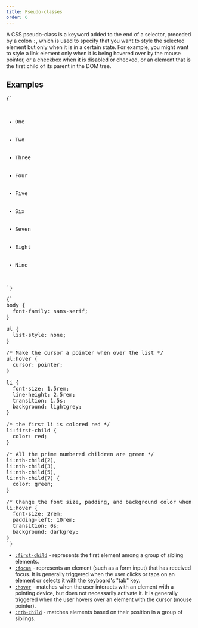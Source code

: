 ```yaml
---
title: Pseudo-classes
order: 6
---
```


A CSS pseudo-class is a keyword added to the end of a selector, preceded by a
colon `:`, which is used to specify that you want to style the selected element
but only when it is in a certain state. For example, you might want to style a
link element only when it is being hovered over by the mouse pointer, or a
checkbox when it is disabled or checked, or an element that is the first child
of its parent in the DOM tree.

## Examples

<CodePen>

<pre data-lang='html'>
{`
<ul>
  <li>One</li>
  <li>Two</li>
  <li>Three</li>
  <li>Four</li>
  <li>Five</li>
  <li>Six</li>
  <li>Seven</li>
  <li>Eight</li>
  <li>Nine</li>
</ul>
`}
</pre>

<pre data-lang='css'>
{`
body {
  font-family: sans-serif;
}

ul {
  list-style: none;
}

/* Make the cursor a pointer when over the list */
ul:hover {
  cursor: pointer;  
}

li {
  font-size: 1.5rem;
  line-height: 2.5rem;
  transition: 1.5s;
  background: lightgrey;
}

/* the first li is colored red */
li:first-child {
  color: red;
}

/* All the prime numbered children are green */
li:nth-child(2),
li:nth-child(3),
li:nth-child(5),
li:nth-child(7) {
  color: green;
}

/* Change the font size, padding, and background color when hovered */
li:hover {
  font-size: 2rem;
  padding-left: 10rem;
  transition: 0s;
  background: darkgrey;
}
`}
</pre>

- [`:first-child`](https://developer.mozilla.org/en-US/docs/Web/CSS/:first-child) -
  represents the first element among a group of sibling elements.
- [`:focus`](https://developer.mozilla.org/en-US/docs/Web/CSS/:focus) -
  represents an element (such as a form input) that has received focus. It is
  generally triggered when the user clicks or taps on an element or selects it
  with the keyboard's "tab" key.
- [`:hover`](https://developer.mozilla.org/en-US/docs/Web/CSS/:hover) - matches
  when the user interacts with an element with a pointing device, but does not
  necessarily activate it. It is generally triggered when the user hovers over
  an element with the cursor (mouse pointer).
- [`:nth-child`](https://developer.mozilla.org/en-US/docs/Web/CSS/:nth-child) -
  matches elements based on their position in a group of siblings.

</CodePen>
